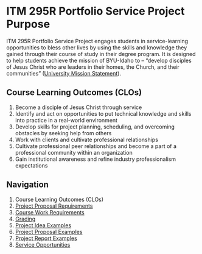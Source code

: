 # ITM 295R Portfolio Service Project Purpose
ITM 295R Portfolio Service Project engages students in service-learning opportunities to bless other lives by
using the skills and knowledge they gained through their course of study in their degree program. It
is designed to help students achieve the mission of BYU-Idaho to – “develop disciples of Jesus
Christ who are leaders in their homes, the Church, and their communities” ([University Mission
Statement](https://www.byui.edu/about/byu-idaho-mission-statement)).

## Course Learning Outcomes (CLOs)
1. Become a disciple of Jesus Christ through service
2. Identify and act on opportunities to put technical knowledge and skills into practice in a
real-world environment
3. Develop skills for project planning, scheduling, and overcoming obstacles by seeking
help from others
4. Work with clients and cultivate professional relationships
5. Cultivate professional peer relationships and become a part of a professional
community within an organization
6. Gain institutional awareness and refine industry professionalism expectations

## Navigation
1. Course Learning Outcomes (CLOs)
2. [Project Proposal Requirements](https://itm295.github.io/proposal_requirements)
3. [Course Work Requirements](https://itm295.github.io/course_work_requirements)
4. [Grading](https://itm295.github.io/grading)
5. [Project Idea Examples](https://itm295.github.io/project_ideas)
6. [Project Proposal Examples](https://itm295.github.io/proposal_examples)
7. [Project Report Examples](https://itm295.github.io/report_examples)
8. [Service Opportunities](https://itm295.github.io/service_opportunities)
